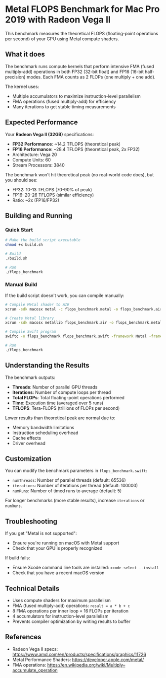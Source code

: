 # Metal FLOPS Benchmark for Mac Pro 2019 with Radeon Vega II

This benchmark measures the theoretical FLOPS (floating-point operations per second) of your GPU using Metal compute shaders.

## What it does

The benchmark runs compute kernels that perform intensive FMA (fused multiply-add) operations in both FP32 (32-bit float) and FP16 (16-bit half-precision) modes. Each FMA counts as 2 FLOPs (one multiply + one add).

The kernel uses:
- Multiple accumulators to maximize instruction-level parallelism
- FMA operations (fused multiply-add) for efficiency
- Many iterations to get stable timing measurements

## Expected Performance

Your **Radeon Vega II (32GB)** specifications:
- **FP32 Performance**: ~14.2 TFLOPS (theoretical peak)
- **FP16 Performance**: ~28.4 TFLOPS (theoretical peak, 2x FP32)
- Architecture: Vega 20
- Compute Units: 60
- Stream Processors: 3840

The benchmark won't hit theoretical peak (no real-world code does), but you should see:
- FP32: 10-13 TFLOPS (70-90% of peak)
- FP16: 20-26 TFLOPS (similar efficiency)
- Ratio: ~2x (FP16/FP32)

## Building and Running

### Quick Start

```bash
# Make the build script executable
chmod +x build.sh

# Build
./build.sh

# Run
./flops_benchmark
```

### Manual Build

If the build script doesn't work, you can compile manually:

```bash
# Compile Metal shader to AIR
xcrun -sdk macosx metal -c flops_benchmark.metal -o flops_benchmark.air

# Create Metal library
xcrun -sdk macosx metallib flops_benchmark.air -o flops_benchmark.metallib

# Compile Swift program
swiftc -o flops_benchmark flops_benchmark.swift -framework Metal -framework Foundation

# Run
./flops_benchmark
```

## Understanding the Results

The benchmark outputs:
- **Threads**: Number of parallel GPU threads
- **Iterations**: Number of compute loops per thread
- **Total FLOPs**: Total floating-point operations performed
- **Time**: Execution time (averaged over 5 runs)
- **TFLOPS**: Tera-FLOPS (trillions of FLOPs per second)

Lower results than theoretical peak are normal due to:
- Memory bandwidth limitations
- Instruction scheduling overhead
- Cache effects
- Driver overhead

## Customization

You can modify the benchmark parameters in `flops_benchmark.swift`:
- `numThreads`: Number of parallel threads (default: 65536)
- `iterations`: Number of iterations per thread (default: 100000)
- `numRuns`: Number of timed runs to average (default: 5)

For longer benchmarks (more stable results), increase `iterations` or `numRuns`.

## Troubleshooting

If you get "Metal is not supported":
- Ensure you're running on macOS with Metal support
- Check that your GPU is properly recognized

If build fails:
- Ensure Xcode command line tools are installed: `xcode-select --install`
- Check that you have a recent macOS version

## Technical Details

- Uses compute shaders for maximum parallelism
- FMA (fused multiply-add) operations: `result = a * b + c`
- 8 FMA operations per inner loop = 16 FLOPs per iteration
- 4 accumulators for instruction-level parallelism
- Prevents compiler optimization by writing results to buffer

## References

- Radeon Vega II specs: https://www.amd.com/en/products/specifications/graphics/11726
- Metal Performance Shaders: https://developer.apple.com/metal/
- FMA operations: https://en.wikipedia.org/wiki/Multiply–accumulate_operation
